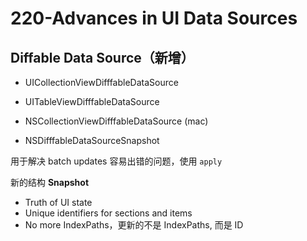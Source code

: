 # 220-Advances in UI Data Sources

## Diffable Data Source（新增）

-   UICollectionViewDifffableDataSource

-   UITableViewDifffableDataSource

-   NSCollectionViewDifffableDataSource (mac)

-   NSDifffableDataSourceSnapshot

用于解决 batch updates 容易出错的问题，使用 `apply`

新的结构 **Snapshot**

-   Truth of UI state
-   Unique identifiers for sections and items 
-   No more IndexPaths，更新的不是 IndexPaths, 而是 ID







